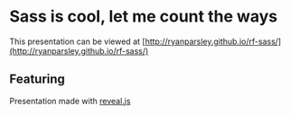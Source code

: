 # Sass is cool, let me count the ways

This presentation can be viewed at [http://ryanparsley.github.io/rf-sass/](http://ryanparsley.github.io/rf-sass/)

## Featuring

Presentation made with [reveal.js](http://lab.hakim.se/reveal-js/)
